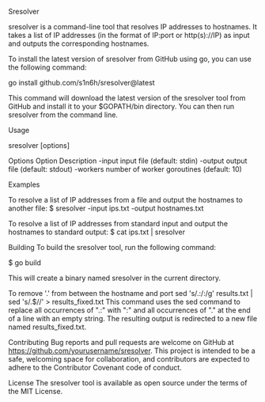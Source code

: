 Sresolver

sresolver is a command-line tool that resolves IP addresses to hostnames. It takes a list of IP addresses (in the format of IP:port or http(s)://IP) as input and outputs the corresponding hostnames.


To install the latest version of sresolver from GitHub using go, you can use the following command:


go install github.com/s1n6h/sresolver@latest


This command will download the latest version of the sresolver tool from GitHub and install it to your $GOPATH/bin directory. You can then run sresolver from the command line.

Usage

sresolver [options]



Options
Option	                   Description
-input <file>	            input file (default: stdin)
-output <file>          	output file (default: stdout)
-workers <n>	            number of worker goroutines (default: 10)


Examples

To resolve a list of IP addresses from a file and output the hostnames to another file:
$ sresolver -input ips.txt -output hostnames.txt


To resolve a list of IP addresses from standard input and output the hostnames to standard output:
$ cat ips.txt | sresolver


Building
To build the sresolver tool, run the following command:

$ go build

This will create a binary named sresolver in the current directory.
  
  
  To remove '.' from between the hostname and port
  sed 's/\.:/:/g' results.txt | sed 's/\.$//' > results_fixed.txt
This command uses the sed command to replace all occurrences of ".:" with ":" and all occurrences of "." at the end of a line with an empty string. The resulting output is redirected to a new file named results_fixed.txt.
  

Contributing
Bug reports and pull requests are welcome on GitHub at https://github.com/yourusername/sresolver. This project is intended to be a safe, welcoming space for collaboration, and contributors are expected to adhere to the Contributor Covenant code of conduct.

License
The sresolver tool is available as open source under the terms of the MIT License.
